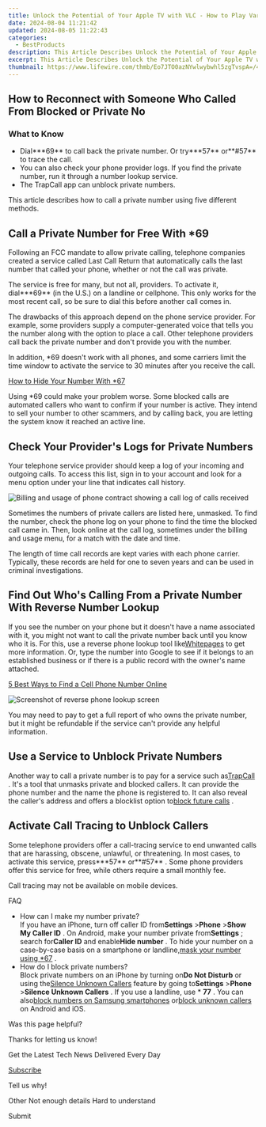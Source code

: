 ```yaml
---
title: Unlock the Potential of Your Apple TV with VLC - How to Play Various Formats
date: 2024-08-04 11:21:42
updated: 2024-08-05 11:22:43
categories:
  - BestProducts
description: This Article Describes Unlock the Potential of Your Apple TV with VLC - How to Play Various Formats
excerpt: This Article Describes Unlock the Potential of Your Apple TV with VLC - How to Play Various Formats
thumbnail: https://www.lifewire.com/thmb/Eo7JTO0azNYwlwybwhl5zgTvspA=/400x300/filters:no_upscale():max_bytes(150000):strip_icc():format(webp)/Apple-TV-device-VLC-5838445b3df78c6f6a9914c1.jpg
---
```


## How to Reconnect with Someone Who Called From Blocked or Private No
### What to Know

* Dial**\*69** to call back the private number. Or try**\*57** or**#57** to trace the call.
* You can also check your phone provider logs. If you find the private number, run it through a number lookup service.
* The TrapCall app can unblock private numbers.

 This article describes how to call a private number using five different methods.

## Call a Private Number for Free With \*69

 Following an FCC mandate to allow private calling, telephone companies created a service called Last Call Return that automatically calls the last number that called your phone, whether or not the call was private.

 The service is free for many, but not all, providers. To activate it, dial**\*69** (in the U.S.) on a landline or cellphone. This only works for the most recent call, so be sure to dial this before another call comes in.

 The drawbacks of this approach depend on the phone service provider. For example, some providers supply a computer-generated voice that tells you the number along with the option to place a call. Other telephone providers call back the private number and don't provide you with the number.

 In addition, \*69 doesn't work with all phones, and some carriers limit the time window to activate the service to 30 minutes after you receive the call.

[How to Hide Your Number With *67](https://www.lifewire.com/hide-your-number-with-star-67-4154833)

 Using \*69 could make your problem worse. Some blocked calls are automated callers who want to confirm if your number is active. They intend to sell your number to other scammers, and by calling back, you are letting the system know it reached an active line.

## Check Your Provider's Logs for Private Numbers

 Your telephone service provider should keep a log of your incoming and outgoing calls. To access this list, sign in to your account and look for a menu option under your line that indicates call history.

![Billing and usage of phone contract showing a call log of calls received](https://www.lifewire.com/thmb/gfb4OsbEE3JplxnPm45hPmBOtlA=/1500x0/filters:no_upscale():max_bytes(150000):strip_icc():format(webp)/incoming_outgoing_calls-5b339731c9e77c0037fc1fa2.jpg)

 Sometimes the numbers of private callers are listed here, unmasked. To find the number, check the phone log on your phone to find the time the blocked call came in. Then, look online at the call log, sometimes under the billing and usage menu, for a match with the date and time.

 The length of time call records are kept varies with each phone carrier. Typically, these records are held for one to seven years and can be used in criminal investigations.

## Find Out Who's Calling From a Private Number With Reverse Number Lookup

 If you see the number on your phone but it doesn't have a name associated with it, you might not want to call the private number back until you know who it is. For this, use a reverse phone lookup tool like[Whitepages](https://www.whitepages.com/reverse-phone) to get more information. Or, type the number into Google to see if it belongs to an established business or if there is a public record with the owner's name attached.

[5 Best Ways to Find a Cell Phone Number Online](https://www.lifewire.com/ways-to-find-a-cell-phone-number-online-3482156)

![Screenshot of reverse phone lookup screen](https://www.lifewire.com/thmb/MVXJrVxE1C3iPceBiKRWJnsFngY=/1500x0/filters:no_upscale():max_bytes(150000):strip_icc():format(webp)/ScreenShot2018-06-26at8.35.56PM-5b32dc4ac9e77c0037cefcec.png)

 You may need to pay to get a full report of who owns the private number, but it might be refundable if the service can't provide any helpful information.

## Use a Service to Unblock Private Numbers

 Another way to call a private number is to pay for a service such as[TrapCall](https://www.trapcall.com/) . It's a tool that unmasks private and blocked callers. It can provide the phone number and the name the phone is registered to. It can also reveal the caller's address and offers a blocklist option to[block future calls](https://www.lifewire.com/top-call-blocking-app-for-smartphones-4050085) .

## Activate Call Tracing to Unblock Callers

 Some telephone providers offer a call-tracing service to end unwanted calls that are harassing, obscene, unlawful, or threatening. In most cases, to activate this service, press**\*57** or**#57** . Some phone providers offer this service for free, while others require a small monthly fee.

Call tracing may not be available on mobile devices.

 FAQ

* How can I make my number private?  
 If you have an iPhone, turn off caller ID from**Settings** \>**Phone** \>**Show My Caller ID** . On Android, make your number private from**Settings** ; search for**Caller ID** and enable**Hide number** . To hide your number on a case-by-case basis on a smartphone or landline,[mask your number using *67](https://www.lifewire.com/hide-your-number-with-star-67-4154833) .
* How do I block private numbers?  
 Block private numbers on an iPhone by turning on**Do Not Disturb** or using the[Silence Unknown Callers](https://www.lifewire.com/silence-unknown-callers-on-iphone-5186841) feature by going to**Settings** \>**Phone** \>**Silence Unknown Callers** . If you use a landline, use \* **77** . You can also[block numbers on Samsung smartphones](https://www.lifewire.com/how-to-block-a-number-on-samsung-galaxy-4173185) or[block unknown callers](https://www.lifewire.com/how-to-block-your-cell-phone-number-from-caller-id-577580) on Android and iOS.

Was this page helpful?

Thanks for letting us know!

 Get the Latest Tech News Delivered Every Day

[Subscribe](https://www.lifewire.com/#)

Tell us why!

 Other  Not enough details  Hard to understand

 Submit

<ins class="adsbygoogle"
     style="display:block"
     data-ad-format="autorelaxed"
     data-ad-client="ca-pub-7571918770474297"
     data-ad-slot="1223367746"></ins>



<ins class="adsbygoogle"
     style="display:block"
     data-ad-client="ca-pub-7571918770474297"
     data-ad-slot="8358498916"
     data-ad-format="auto"
     data-full-width-responsive="true"></ins>
